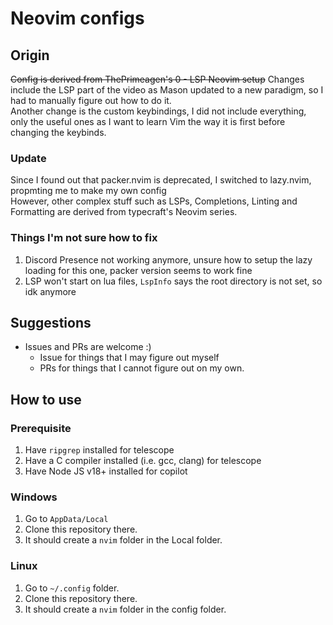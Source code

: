 # Neovim configs

## Origin
~~Config is derived from ThePrimeagen's 0 - LSP Neovim setup~~ 
Changes include the LSP part of the video as Mason updated to a new paradigm, so I had to manually figure out how to do it.  
Another change is the custom keybindings, I did not include everything, only the useful ones as I want to learn Vim the way it is first before changing the keybinds.

### Update 
Since I found out that packer.nvim is deprecated, I switched to lazy.nvim, propmting me to make my own config  
However, other complex stuff such as LSPs, Completions, Linting and Formatting are derived from typecraft's Neovim series.  

### Things I'm not sure how to fix  
1. Discord Presence not working anymore, unsure how to setup the lazy loading for this one, packer version seems to work fine  
2. LSP won't start on lua files, `LspInfo` says the root directory is not set, so idk anymore  

## Suggestions
- Issues and PRs are welcome :)
    - Issue for things that I may figure out myself
    - PRs for things that I cannot figure out on my own. 

## How to use
### Prerequisite 
1. Have `ripgrep` installed for telescope 
2. Have a C compiler installed (i.e. gcc, clang) for telescope
3. Have Node JS v18+ installed for copilot

### Windows
1. Go to `AppData/Local`
2. Clone this repository there.
3. It should create a `nvim` folder in the Local folder.

### Linux
1. Go to `~/.config` folder.
2. Clone this repository there.
3. It should create a `nvim` folder in the config folder.
